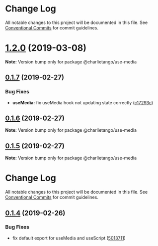# Change Log

All notable changes to this project will be documented in this file.
See [Conventional Commits](https://conventionalcommits.org) for commit guidelines.

# [1.2.0](https://github.com/charlie-tango/hooks/compare/@charlietango/use-media@0.1.7...@charlietango/use-media@1.2.0) (2019-03-08)

**Note:** Version bump only for package @charlietango/use-media

## [0.1.7](https://github.com/charlie-tango/hooks/compare/@charlietango/use-media@0.1.6...@charlietango/use-media@0.1.7) (2019-02-27)

### Bug Fixes

- **useMedia:** fix useMedia hook not updating state correctly ([c17293c](https://github.com/charlie-tango/hooks/commit/c17293c))

## [0.1.6](https://github.com/charlie-tango/hooks/compare/@charlietango/use-media@0.1.5...@charlietango/use-media@0.1.6) (2019-02-27)

**Note:** Version bump only for package @charlietango/use-media

## [0.1.5](https://github.com/charlie-tango/hooks/compare/@charlietango/use-media@0.1.4...@charlietango/use-media@0.1.5) (2019-02-27)

**Note:** Version bump only for package @charlietango/use-media

# Change Log

All notable changes to this project will be documented in this file. See
[Conventional Commits](https://conventionalcommits.org) for commit guidelines.

## [0.1.4](https://github.com/charlie-tango/hooks/compare/@charlietango/use-media@0.1.3...@charlietango/use-media@0.1.4) (2019-02-26)

### Bug Fixes

- fix default export for useMedia and useScript
  ([5013711](https://github.com/charlie-tango/hooks/commit/5013711))

